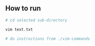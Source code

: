 
## How to run

```bash
# cd selected sub-directory

vim text.txt

# do instructions from ./vim-commands
```

